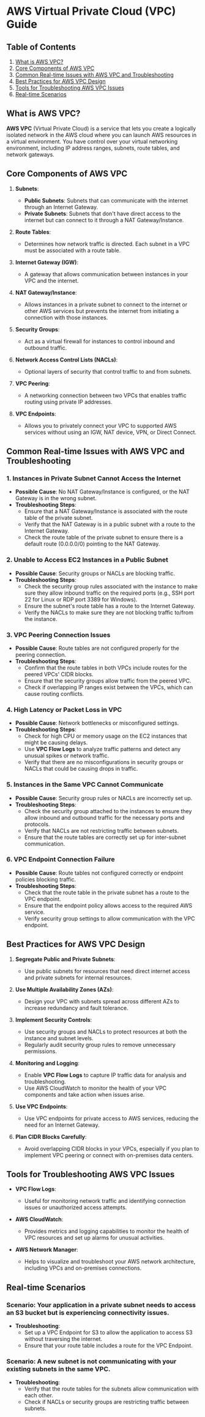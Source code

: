 # AWS Virtual Private Cloud (VPC) Guide

## Table of Contents
1. [What is AWS VPC?](#what-is-aws-vpc)
2. [Core Components of AWS VPC](#core-components-of-aws-vpc)
3. [Common Real-time Issues with AWS VPC and Troubleshooting](#common-real-time-issues-with-aws-vpc-and-troubleshooting)
4. [Best Practices for AWS VPC Design](#best-practices-for-aws-vpc-design)
5. [Tools for Troubleshooting AWS VPC Issues](#tools-for-troubleshooting-aws-vpc-issues)
6. [Real-time Scenarios](#real-time-scenarios)

## What is AWS VPC?

**AWS VPC** (Virtual Private Cloud) is a service that lets you create a logically isolated network in the AWS cloud where you can launch AWS resources in a virtual environment. You have control over your virtual networking environment, including IP address ranges, subnets, route tables, and network gateways.

## Core Components of AWS VPC

1. **Subnets**:
   - **Public Subnets**: Subnets that can communicate with the internet through an Internet Gateway.
   - **Private Subnets**: Subnets that don't have direct access to the internet but can connect to it through a NAT Gateway/Instance.

2. **Route Tables**:
   - Determines how network traffic is directed. Each subnet in a VPC must be associated with a route table.

3. **Internet Gateway (IGW)**:
   - A gateway that allows communication between instances in your VPC and the internet.

4. **NAT Gateway/Instance**:
   - Allows instances in a private subnet to connect to the internet or other AWS services but prevents the internet from initiating a connection with those instances.

5. **Security Groups**:
   - Act as a virtual firewall for instances to control inbound and outbound traffic.

6. **Network Access Control Lists (NACLs)**:
   - Optional layers of security that control traffic to and from subnets.

7. **VPC Peering**:
   - A networking connection between two VPCs that enables traffic routing using private IP addresses.

8. **VPC Endpoints**:
   - Allows you to privately connect your VPC to supported AWS services without using an IGW, NAT device, VPN, or Direct Connect.

## Common Real-time Issues with AWS VPC and Troubleshooting

### 1. Instances in Private Subnet Cannot Access the Internet

- **Possible Cause**: No NAT Gateway/Instance is configured, or the NAT Gateway is in the wrong subnet.
- **Troubleshooting Steps**:
  - Ensure that a NAT Gateway/Instance is associated with the route table of the private subnet.
  - Verify that the NAT Gateway is in a public subnet with a route to the Internet Gateway.
  - Check the route table of the private subnet to ensure there is a default route (0.0.0.0/0) pointing to the NAT Gateway.

### 2. Unable to Access EC2 Instances in a Public Subnet

- **Possible Cause**: Security groups or NACLs are blocking traffic.
- **Troubleshooting Steps**:
  - Check the security group rules associated with the instance to make sure they allow inbound traffic on the required ports (e.g., SSH port 22 for Linux or RDP port 3389 for Windows).
  - Ensure the subnet's route table has a route to the Internet Gateway.
  - Verify the NACLs to make sure they are not blocking traffic to/from the instance.

### 3. VPC Peering Connection Issues

- **Possible Cause**: Route tables are not configured properly for the peering connection.
- **Troubleshooting Steps**:
  - Confirm that the route tables in both VPCs include routes for the peered VPCs' CIDR blocks.
  - Ensure that the security groups allow traffic from the peered VPC.
  - Check if overlapping IP ranges exist between the VPCs, which can cause routing conflicts.

### 4. High Latency or Packet Loss in VPC

- **Possible Cause**: Network bottlenecks or misconfigured settings.
- **Troubleshooting Steps**:
  - Check for high CPU or memory usage on the EC2 instances that might be causing delays.
  - Use **VPC Flow Logs** to analyze traffic patterns and detect any unusual spikes or network traffic.
  - Verify that there are no misconfigurations in security groups or NACLs that could be causing drops in traffic.

### 5. Instances in the Same VPC Cannot Communicate

- **Possible Cause**: Security group rules or NACLs are incorrectly set up.
- **Troubleshooting Steps**:
  - Check the security group attached to the instances to ensure they allow inbound and outbound traffic for the necessary ports and protocols.
  - Verify that NACLs are not restricting traffic between subnets.
  - Ensure that the route tables are correctly set up for inter-subnet communication.

### 6. VPC Endpoint Connection Failure

- **Possible Cause**: Route tables not configured correctly or endpoint policies blocking traffic.
- **Troubleshooting Steps**:
  - Check that the route table in the private subnet has a route to the VPC endpoint.
  - Ensure that the endpoint policy allows access to the required AWS service.
  - Verify security group settings to allow communication with the VPC endpoint.

## Best Practices for AWS VPC Design

1. **Segregate Public and Private Subnets**:
   - Use public subnets for resources that need direct internet access and private subnets for internal resources.

2. **Use Multiple Availability Zones (AZs)**:
   - Design your VPC with subnets spread across different AZs to increase redundancy and fault tolerance.

3. **Implement Security Controls**:
   - Use security groups and NACLs to protect resources at both the instance and subnet levels.
   - Regularly audit security group rules to remove unnecessary permissions.

4. **Monitoring and Logging**:
   - Enable **VPC Flow Logs** to capture IP traffic data for analysis and troubleshooting.
   - Use AWS CloudWatch to monitor the health of your VPC components and take action when issues arise.

5. **Use VPC Endpoints**:
   - Use VPC endpoints for private access to AWS services, reducing the need for an Internet Gateway.

6. **Plan CIDR Blocks Carefully**:
   - Avoid overlapping CIDR blocks in your VPCs, especially if you plan to implement VPC peering or connect with on-premises data centers.

## Tools for Troubleshooting AWS VPC Issues

- **VPC Flow Logs**:
  - Useful for monitoring network traffic and identifying connection issues or unauthorized access attempts.
  
- **AWS CloudWatch**:
  - Provides metrics and logging capabilities to monitor the health of VPC resources and set up alarms for unusual activities.

- **AWS Network Manager**:
  - Helps to visualize and troubleshoot your AWS network architecture, including VPCs and on-premises connections.

## Real-time Scenarios

### Scenario: Your application in a private subnet needs to access an S3 bucket but is experiencing connectivity issues.
- **Troubleshooting**:
  - Set up a VPC Endpoint for S3 to allow the application to access S3 without traversing the internet.
  - Ensure that your route table includes a route for the VPC Endpoint.

### Scenario: A new subnet is not communicating with your existing subnets in the same VPC.
- **Troubleshooting**:
  - Verify that the route tables for the subnets allow communication with each other.
  - Check if NACLs or security groups are restricting traffic between subnets.
